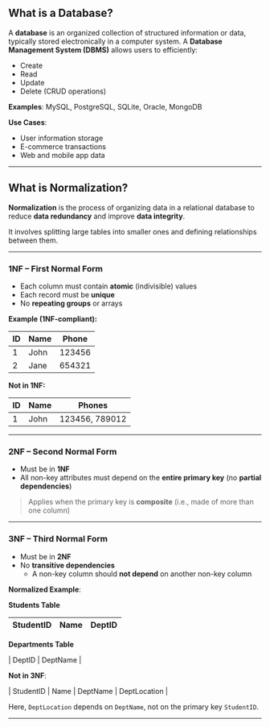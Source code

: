## What is a Database?

A **database** is an organized collection of structured information or data, typically stored electronically in a computer system. A **Database Management System (DBMS)** allows users to efficiently:

- Create
- Read
- Update
- Delete (CRUD operations)

**Examples**: MySQL, PostgreSQL, SQLite, Oracle, MongoDB

**Use Cases**:

- User information storage
- E-commerce transactions
- Web and mobile app data

---

## What is Normalization?

**Normalization** is the process of organizing data in a relational database to reduce **data redundancy** and improve **data integrity**.

It involves splitting large tables into smaller ones and defining relationships between them.

---

### 1NF – First Normal Form

- Each column must contain **atomic** (indivisible) values
- Each record must be **unique**
- No **repeating groups** or arrays

**Example (1NF-compliant):**

| ID  | Name | Phone  |
| --- | ---- | ------ |
| 1   | John | 123456 |
| 2   | Jane | 654321 |

**Not in 1NF:**

| ID  | Name | Phones         |
| --- | ---- | -------------- |
| 1   | John | 123456, 789012 |

---

### 2NF – Second Normal Form

- Must be in **1NF**
- All non-key attributes must depend on the **entire primary key** (no **partial dependencies**)

> Applies when the primary key is **composite** (i.e., made of more than one column)

---

### 3NF – Third Normal Form

- Must be in **2NF**
- No **transitive dependencies**
  - A non-key column should **not depend** on another non-key column

**Normalized Example**:

**Students Table**

| StudentID | Name | DeptID |
| --------- | ---- | ------ |

**Departments Table**

| DeptID | DeptName |

**Not in 3NF**:

| StudentID | Name | DeptName | DeptLocation |

Here, `DeptLocation` depends on `DeptName`, not on the primary key `StudentID`.

---
